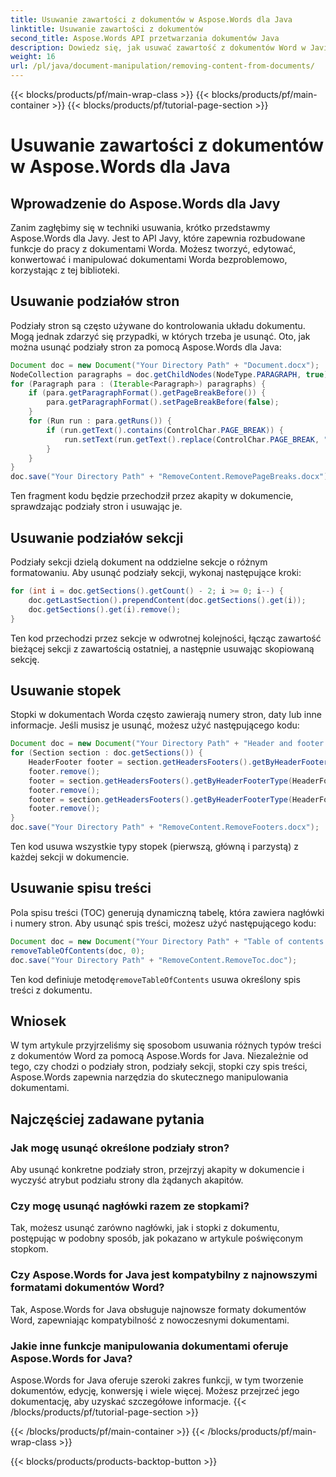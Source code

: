 ```yaml
---
title: Usuwanie zawartości z dokumentów w Aspose.Words dla Java
linktitle: Usuwanie zawartości z dokumentów
second_title: Aspose.Words API przetwarzania dokumentów Java
description: Dowiedz się, jak usuwać zawartość z dokumentów Word w Javie za pomocą Aspose.Words dla Javy. Usuń podziały stron, podziały sekcji i inne. Zoptymalizuj przetwarzanie dokumentów.
weight: 16
url: /pl/java/document-manipulation/removing-content-from-documents/
---
```


{{< blocks/products/pf/main-wrap-class >}}
{{< blocks/products/pf/main-container >}}
{{< blocks/products/pf/tutorial-page-section >}}

# Usuwanie zawartości z dokumentów w Aspose.Words dla Java


## Wprowadzenie do Aspose.Words dla Javy

Zanim zagłębimy się w techniki usuwania, krótko przedstawmy Aspose.Words dla Javy. Jest to API Javy, które zapewnia rozbudowane funkcje do pracy z dokumentami Worda. Możesz tworzyć, edytować, konwertować i manipulować dokumentami Worda bezproblemowo, korzystając z tej biblioteki.

## Usuwanie podziałów stron

Podziały stron są często używane do kontrolowania układu dokumentu. Mogą jednak zdarzyć się przypadki, w których trzeba je usunąć. Oto, jak można usunąć podziały stron za pomocą Aspose.Words dla Java:

```java
Document doc = new Document("Your Directory Path" + "Document.docx");
NodeCollection paragraphs = doc.getChildNodes(NodeType.PARAGRAPH, true);
for (Paragraph para : (Iterable<Paragraph>) paragraphs) {
    if (para.getParagraphFormat().getPageBreakBefore()) {
        para.getParagraphFormat().setPageBreakBefore(false);
    }
    for (Run run : para.getRuns()) {
        if (run.getText().contains(ControlChar.PAGE_BREAK)) {
            run.setText(run.getText().replace(ControlChar.PAGE_BREAK, ""));
        }
    }
}
doc.save("Your Directory Path" + "RemoveContent.RemovePageBreaks.docx");
```

Ten fragment kodu będzie przechodził przez akapity w dokumencie, sprawdzając podziały stron i usuwając je.

## Usuwanie podziałów sekcji

Podziały sekcji dzielą dokument na oddzielne sekcje o różnym formatowaniu. Aby usunąć podziały sekcji, wykonaj następujące kroki:

```java
for (int i = doc.getSections().getCount() - 2; i >= 0; i--) {
    doc.getLastSection().prependContent(doc.getSections().get(i));
    doc.getSections().get(i).remove();
}
```

Ten kod przechodzi przez sekcje w odwrotnej kolejności, łącząc zawartość bieżącej sekcji z zawartością ostatniej, a następnie usuwając skopiowaną sekcję.

## Usuwanie stopek

Stopki w dokumentach Worda często zawierają numery stron, daty lub inne informacje. Jeśli musisz je usunąć, możesz użyć następującego kodu:

```java
Document doc = new Document("Your Directory Path" + "Header and footer types.docx");
for (Section section : doc.getSections()) {
    HeaderFooter footer = section.getHeadersFooters().getByHeaderFooterType(HeaderFooterType.FOOTER_FIRST);
    footer.remove();
    footer = section.getHeadersFooters().getByHeaderFooterType(HeaderFooterType.FOOTER_PRIMARY);
    footer.remove();
    footer = section.getHeadersFooters().getByHeaderFooterType(HeaderFooterType.FOOTER_EVEN);
    footer.remove();
}
doc.save("Your Directory Path" + "RemoveContent.RemoveFooters.docx");
```

Ten kod usuwa wszystkie typy stopek (pierwszą, główną i parzystą) z każdej sekcji w dokumencie.

## Usuwanie spisu treści

Pola spisu treści (TOC) generują dynamiczną tabelę, która zawiera nagłówki i numery stron. Aby usunąć spis treści, możesz użyć następującego kodu:

```java
Document doc = new Document("Your Directory Path" + "Table of contents.docx");
removeTableOfContents(doc, 0);
doc.save("Your Directory Path" + "RemoveContent.RemoveToc.doc");
```

 Ten kod definiuje metodę`removeTableOfContents` usuwa określony spis treści z dokumentu.


## Wniosek

W tym artykule przyjrzeliśmy się sposobom usuwania różnych typów treści z dokumentów Word za pomocą Aspose.Words for Java. Niezależnie od tego, czy chodzi o podziały stron, podziały sekcji, stopki czy spis treści, Aspose.Words zapewnia narzędzia do skutecznego manipulowania dokumentami.

## Najczęściej zadawane pytania

### Jak mogę usunąć określone podziały stron?

Aby usunąć konkretne podziały stron, przejrzyj akapity w dokumencie i wyczyść atrybut podziału strony dla żądanych akapitów.

### Czy mogę usunąć nagłówki razem ze stopkami?

Tak, możesz usunąć zarówno nagłówki, jak i stopki z dokumentu, postępując w podobny sposób, jak pokazano w artykule poświęconym stopkom.

### Czy Aspose.Words for Java jest kompatybilny z najnowszymi formatami dokumentów Word?

Tak, Aspose.Words for Java obsługuje najnowsze formaty dokumentów Word, zapewniając kompatybilność z nowoczesnymi dokumentami.

### Jakie inne funkcje manipulowania dokumentami oferuje Aspose.Words for Java?

Aspose.Words for Java oferuje szeroki zakres funkcji, w tym tworzenie dokumentów, edycję, konwersję i wiele więcej. Możesz przejrzeć jego dokumentację, aby uzyskać szczegółowe informacje.
{{< /blocks/products/pf/tutorial-page-section >}}

{{< /blocks/products/pf/main-container >}}
{{< /blocks/products/pf/main-wrap-class >}}

{{< blocks/products/products-backtop-button >}}
